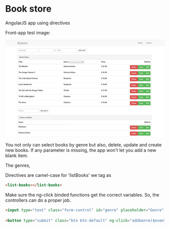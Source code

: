 # Book store

AngularJS app using directives

Front-app test image:

![Front app](https://github.com/Avilardell/bookstore/blob/master/assets/front-app.jpg?raw=true "Front app test")

You not only can select books by genre but also, delete, update and create new books. If any parameter is missing, the app won't let you add a new blank item.

The genres, 

Directives are camel-case for 'listBooks' we tag as
```html
<list-books></list-books>
```

Make sure the ng-click binded functions get the correct variables. So, the controllers can do a proper job.

```html
<input type="text" class="form-control" id="genre" placeholder="Genre" ng-model="genre.name">
			
<button type="submit" class="btn btn-default" ng-click="addGenre($event, genre.name)">Add genre</button>
```